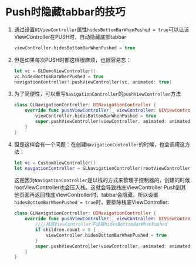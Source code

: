 # Push时隐藏tabbar的技巧

1. 通过设置`UIViewController`属性`hidesBottomBarWhenPushed = true`可以让该ViewController在PUSH时，自动隐藏底部tabbar

   ```swift
   viewController.hidesBottomBarWhenPushed = true
   ```

2. 但是如果每次PUSH时都这样很麻烦，也很容易忘：

   ```swift
   let vc = GLDemoViewController()
   vc.hidesBottomBarWhenPushed = true
   navigationController?.pushViewController(vc, animated: true)
   ```

3. 为了简便性，可以重写`NavigationController`的`pushViewController`方法

   ```swift
   class GLNavigationController: UINavigationController {
       override func pushViewController(_ viewController: UIViewController, animated: Bool) {
           viewController.hidesBottomBarWhenPushed = true
           super.pushViewController(viewController, animated: animated)
       }
   }
   ```

4. 但是这样会有一个问题：在创建`NavigationController`的时候，也会调用这方法：

   ```swift
   let vc = CustomViewController()
   let navgationController = GLNavigationController(rootViewController: vc)
   ```

   这是因为`NavigationController`是以栈的方式来管理子控制器的，创建的时候rootViewController也会压入栈。这就会导致栈底ViewController Push到其他页面再返回栈底ViewController时，tabbar会隐藏。所以设置`hidesBottomBarWhenPushed = true`时，要排除栈底ViewController:

   ```swift
   class GLNavigationController: UINavigationController {
       override func pushViewController(_ viewController: UIViewController, animated: Bool) {
           ////栈底ViewController不设置hidesBottomBarWhenPushed
           if children.count > 0 {
               viewController.hidesBottomBarWhenPushed = true
           }
           super.pushViewController(viewController, animated: animated)
       }
   }
   ```

   

